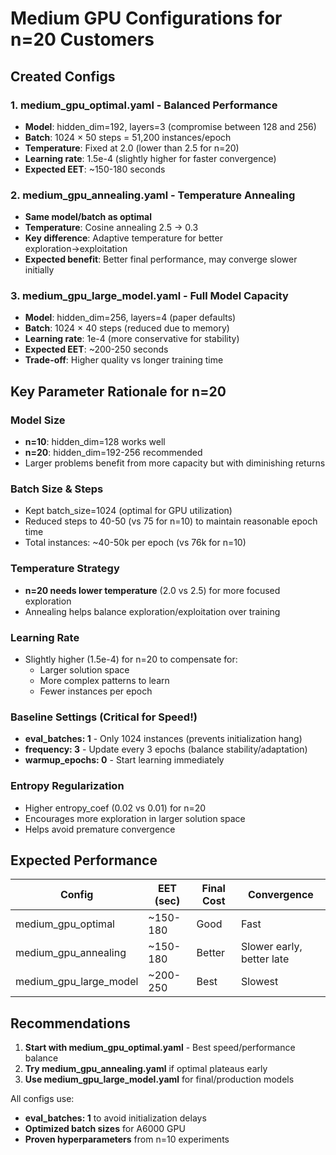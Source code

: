 # Medium GPU Configurations for n=20 Customers

## Created Configs

### 1. **medium_gpu_optimal.yaml** - Balanced Performance
- **Model**: hidden_dim=192, layers=3 (compromise between 128 and 256)
- **Batch**: 1024 × 50 steps = 51,200 instances/epoch
- **Temperature**: Fixed at 2.0 (lower than 2.5 for n=20)
- **Learning rate**: 1.5e-4 (slightly higher for faster convergence)
- **Expected EET**: ~150-180 seconds

### 2. **medium_gpu_annealing.yaml** - Temperature Annealing
- **Same model/batch as optimal**
- **Temperature**: Cosine annealing 2.5 → 0.3
- **Key difference**: Adaptive temperature for better exploration→exploitation
- **Expected benefit**: Better final performance, may converge slower initially

### 3. **medium_gpu_large_model.yaml** - Full Model Capacity
- **Model**: hidden_dim=256, layers=4 (paper defaults)
- **Batch**: 1024 × 40 steps (reduced due to memory)
- **Learning rate**: 1e-4 (more conservative for stability)
- **Expected EET**: ~200-250 seconds
- **Trade-off**: Higher quality vs longer training time

## Key Parameter Rationale for n=20

### Model Size
- **n=10**: hidden_dim=128 works well
- **n=20**: hidden_dim=192-256 recommended
- Larger problems benefit from more capacity but with diminishing returns

### Batch Size & Steps
- Kept batch_size=1024 (optimal for GPU utilization)
- Reduced steps to 40-50 (vs 75 for n=10) to maintain reasonable epoch time
- Total instances: ~40-50k per epoch (vs 76k for n=10)

### Temperature Strategy
- **n=20 needs lower temperature** (2.0 vs 2.5) for more focused exploration
- Annealing helps balance exploration/exploitation over training

### Learning Rate
- Slightly higher (1.5e-4) for n=20 to compensate for:
  - Larger solution space
  - More complex patterns to learn
  - Fewer instances per epoch

### Baseline Settings (Critical for Speed!)
- **eval_batches: 1** - Only 1024 instances (prevents initialization hang)
- **frequency: 3** - Update every 3 epochs (balance stability/adaptation)
- **warmup_epochs: 0** - Start learning immediately

### Entropy Regularization
- Higher entropy_coef (0.02 vs 0.01) for n=20
- Encourages more exploration in larger solution space
- Helps avoid premature convergence

## Expected Performance

| Config | EET (sec) | Final Cost | Convergence |
|--------|-----------|------------|-------------|
| medium_gpu_optimal | ~150-180 | Good | Fast |
| medium_gpu_annealing | ~150-180 | Better | Slower early, better late |
| medium_gpu_large_model | ~200-250 | Best | Slowest |

## Recommendations

1. **Start with medium_gpu_optimal.yaml** - Best speed/performance balance
2. **Try medium_gpu_annealing.yaml** if optimal plateaus early
3. **Use medium_gpu_large_model.yaml** for final/production models

All configs use:
- **eval_batches: 1** to avoid initialization delays
- **Optimized batch sizes** for A6000 GPU
- **Proven hyperparameters** from n=10 experiments
